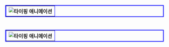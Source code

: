 
<table width="300" border="2" bordercolor="blue" align="left">
        <tr>
          <th>
            <img src="https://readme-typing-svg.herokuapp.com?font=Fira+Code&size=18&pause=20000&color=000000&vCenter=true&width=300&lines=간단한+소개+해주세요!" alt="타이핑 애니메이션">
          </th>
        </tr>
</table>

<br><br><br>

<table width="300" border="2" bordercolor="blue" align="right">
        <tr>
          <th>
            <img src="https://readme-typing-svg.herokuapp.com?font=Fira+Code&size=18&pause=10000&color=000000&vCenter=true&width=400&lines=안녕하세요,+부족하지만+도전하며+성장하는+개발자+'피은서'입니다!&repeat=true" alt="타이핑 애니메이션">
          </th>
        </tr>
</table>
